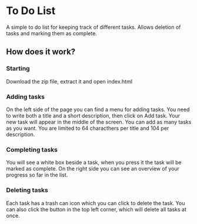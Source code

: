 # To Do List

A simple to do list for keeping track of different tasks. Allows deletion of tasks and marking them as complete.

## How does it work?

### Starting

Download the zip file, extract it and open index.html

### Adding tasks

On the left side of the page you can find a menu for adding tasks. You need to write both a title and a short description, then click on Add task.
Your new task will appear in the middle of the screen. You can add as many tasks as you want. You are limited to 64 characthers per title and 104 per description.

### Completing tasks

You will see a white box beside a task, when you press it the task will be marked as complete. On the right side you can see an overview of your progress so far in the list.

### Deleting tasks

Each task has a trash can icon which you can click to delete the task. You can also click the button in the top left corner, which will delete all tasks at once.


